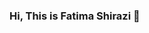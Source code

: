 ### Hi, This is Fatima Shirazi 👋

<!--
**iamfaatima/iamfaatima** is a ✨ _special_ ✨ repository because its `README.md` (this file) appears on your GitHub profile.


- 🎓 I’m currently doing my bachelor's in Software Engineering from PUCIT
- 🌱 I’m currently learning MERN Stack Development
- 🌱 I know C++ and Python
- 👩‍💼 I’m a Front-End Web Developer with a good grip on HTML5, CSS3, JavaScript, Bootstrap 4 and SCSS
- 📫 How to reach me: iamfaatima@gmail.com
- 😄 Pronouns: She/Her
- ⚡ Fun fact: I'm a blogger and a photographer. Find me at ✍️fatimasvoice@blogspot.com and 📸@iamfaatima on instagram.
-->
